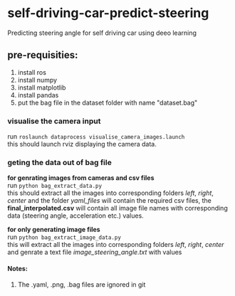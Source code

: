 # self-driving-car-predict-steering
Predicting steering angle for self driving car using deeo learning

## pre-requisities:
1. install ros
2. install numpy                   
3. install matplotlib                    
4. install pandas                     
5. put the bag file in the dataset folder with name "dataset.bag"                   

### visualise the camera input               
run `roslaunch dataprocess visualise_camera_images.launch`               
this should launch rviz displaying the camera data.


### geting the data out of bag file
**for genrating images from cameras and csv files**                       
run `python bag_extract_data.py`                            
this should extract all the images into corresponding folders *left*, *right*, *center* and the folder *yaml_files* will contain the required csv files, the **final_interpolated.csv** will contain all image file names with corresponding data (steering angle, acceleration etc.) values.                           

**for only generating image files**                        
run `python bag_extract_image_data.py`                               
this will extract all the images into corresponding folders *left*, *right*, *center* and genrate a text file                        *image_steering_angle.txt* with values   

#### Notes:
1. The .yaml, .png, .bag files are ignored in git


